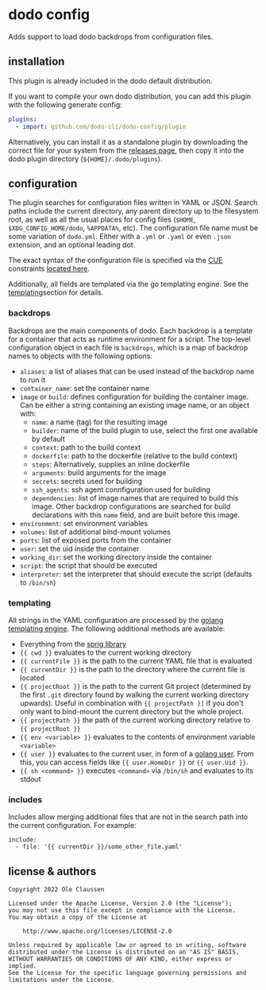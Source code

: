 # dodo config

Adds support to load dodo backdrops from configuration files.

## installation

This plugin is already included in the dodo default distribution.

If you want to compile your own dodo distribution, you can add this plugin with the
following generate config:

```yaml
plugins:
  - import: github.com/dodo-cli/dodo-config/plugin
```

Alternatively, you can install it as a standalone plugin by downloading the
correct file for your system from the [releases page](https://github.com/dodo-cli/dodo-config/releases),
then copy it into the dodo plugin directory (`${HOME}/.dodo/plugins`).

## configuration

The plugin searches for configuration files written in YAML or JSON. Search paths
include the current directory, any parent directory up to the filesystem root,
as well as all the usual places for config files (`$HOME`, `$XDG_CONFIG_HOME/dodo`,
`%APPDATA%`, etc). The configuration file name must be some variation of
`dodo.yml`. Either with a `.yml` or `.yaml` or even `.json` extension, and an
optional leading dot.

The exact syntax of the configuration file is specified via the [CUE](https://cuelang.org/)
constraints [located here](pkg/spec/config.cue).

Additionally, all fields are templated via the go templating engine.
See the [templating](#templating)section for details.

### backdrops

Backdrops are the main components of dodo. Each backdrop is a template for a
container that acts as runtime environment for a script. The top-level configuration
object in each file is `backdrops`, which is a map of backdrop names to objects
with the following options:

* `aliases`: a list of aliases that can be used instead of the backdrop name to run it
* `container_name`: set the container name
* `image` or `build`: defines configuration for building the container image. Can
  be either a string containing an existing image name, or an object with:
  * `name`: a name (tag) for the resulting image
  * `builder`: name of the build plugin to use, select the first one available by default
  * `context`: path to the build context
  * `dockerfile`: path to the dockerfile (relative to the build context)
  * `steps`: Alternatively, supplies an inline dockerfile
  * `arguments`: build arguments for the image
  * `secrets`: secrets used for building
  * `ssh_agents`: ssh agent connfiguration used for building
  * `dependencies`: list of image names that are required to build this image.
    Other backdrop configurations are searched for build declarations with this
    `name` field, and are built before this image.
* `environment`: set environment variables
* `volumes`: list of additional bind-mount volumes
* `ports`: list of exposed ports from the container
* `user`: set the uid inside the container
* `working_dir`: set the working directory inside the container
* `script`: the script that should be executed
* `interpreter`: set the interpreter that should execute the script (defaults to
  `/bin/sh`)

### templating

All strings in the YAML configuration are processed by the [golang templating
engine](https://golang.org/pkg/text/template/). The following additional methods
are available:

 * Everything from the [sprig library](http://masterminds.github.io/sprig/)
 * `{{ cwd }}` evaluates to the current working directory
 * `{{ currentFile }}` is the path to the current YAML file that is evaluated
 * `{{ currentDir }}` is the path to the directory where the current file is located
 * `{{ projectRoot }}` is the path to the current Git project (determined by the
   first `.git` directory found by walking the current working directory upwards).
   Useful in combination with `{{ projectPath }]` if you don't only want to
   bind-mount the current directory but the whole project.
 * `{{ projectPath }}` the path of the current working directory relative to `{{
   projectRoot }}`
 * `{{ env <variable> }}` evaluates to the contents of environment variable
   `<variable>`
 * `{{ user }}` evaluates to the current user, in form of a
   [golang user](https://golang.org/pkg/os/user/). From this, you can access
   fields like `{{ user.HomeDir }}` or `{{ user.Uid }}`.
 * `{{ sh <command> }}` executes `<command>` via `/bin/sh` and evaluates
   to its stdout

### includes

Includes allow merging additional files that are not in the search path into the
current configuration. For example:

```
include:
  - file: '{{ currentDir }}/some_other_file.yaml'
```


## license & authors

```text
Copyright 2022 Ole Claussen

Licensed under the Apache License, Version 2.0 (the "License");
you may not use this file except in compliance with the License.
You may obtain a copy of the License at

    http://www.apache.org/licenses/LICENSE-2.0

Unless required by applicable law or agreed to in writing, software
distributed under the License is distributed on an "AS IS" BASIS,
WITHOUT WARRANTIES OR CONDITIONS OF ANY KIND, either express or implied.
See the License for the specific language governing permissions and
limitations under the License.
```
